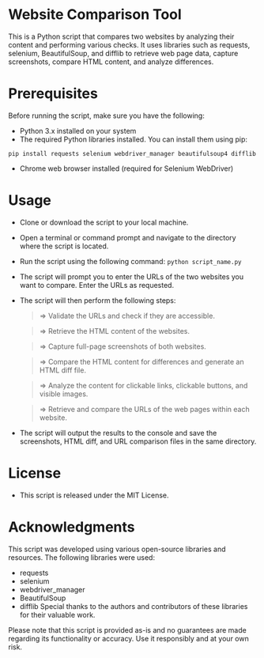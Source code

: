 # Website Comparison Tool

This is a Python script that compares two websites by analyzing their content and performing various checks. It uses libraries such as requests, selenium, BeautifulSoup, and difflib to retrieve web page data, capture screenshots, compare HTML content, and analyze differences.

# Prerequisites
Before running the script, make sure you have the following:

- Python 3.x installed on your system
- The required Python libraries installed. You can install them using pip:

`pip install requests selenium webdriver_manager beautifulsoup4 difflib
`
- Chrome web browser installed (required for Selenium WebDriver)

# Usage
- Clone or download the script to your local machine.
- Open a terminal or command prompt and navigate to the directory where the script is located.
- Run the script using the following command:
`python script_name.py
`
- The script will prompt you to enter the URLs of the two websites you want to compare. Enter the URLs as requested.

- The script will then perform the following steps:

   > => Validate the URLs and check if they are accessible.

   > => Retrieve the HTML content of the websites.

   > => Capture full-page screenshots of both websites.

   > => Compare the HTML content for differences and generate an HTML diff file.

   > => Analyze the content for clickable links, clickable buttons, and visible images.

   > => Retrieve and compare the URLs of the web pages within each website.

- The script will output the results to the console and save the screenshots, HTML diff, and URL comparison files in the same directory.

# License
- This script is released under the MIT License.


# Acknowledgments
This script was developed using various open-source libraries and resources. The following libraries were used:

- requests
- selenium
- webdriver_manager
- BeautifulSoup
- difflib
Special thanks to the authors and contributors of these libraries for their valuable work.

Please note that this script is provided as-is and no guarantees are made regarding its functionality or accuracy. Use it responsibly and at your own risk.
